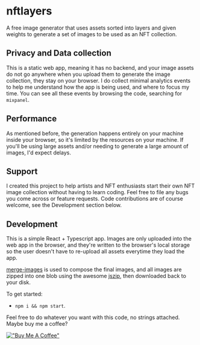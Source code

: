 # nftlayers

A free image generator that uses assets sorted into layers and given weights to
generate a set of images to be used as an NFT collection.

## Privacy and Data collection

This is a static web app, meaning it has no backend, and your image assets do
not go anywhere when you upload them to generate the image collection, they stay
on your browser. I do collect minimal analytics events to help me understand how
the app is being used, and where to focus my time. You can see all these events
by browsing the code, searching for `mixpanel`.

## Performance

As mentioned before, the generation happens entirely on your machine inside your
browser, so it's limited by the resources on your machine. If you'll be using
large assets and/or needing to generate a large amount of images, I'd expect
delays.

## Support

I created this project to help artists and NFT enthusiasts start their own NFT
image collection without having to learn coding. Feel free to file any bugs you
come across or feature requests. Code contributions are of course welcome, see
the Development section below.

## Development

This is a simple React + Typescript app. Images are only uploaded into the web app in the browser, and they're written to the browser's local storage so the user doesn't have to re-upload all assets everytime they load the app.

[merge-images](https://www.npmjs.com/package/merge-images) is used to compose
the final images, and all images are zipped into one blob using the awesome
[jszip](https://www.npmjs.com/package/jszip), then downloaded back to your disk.

To get started:

- `npm i && npm start`.

Feel free to do whatever you want with this code, no strings attached. Maybe buy me a coffee?

[!["Buy Me A Coffee"](https://www.buymeacoffee.com/assets/img/custom_images/orange_img.png)](https://www.buymeacoffee.com/yelsayed)
